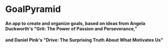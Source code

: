 # GoalPyramid

#### An app to create and organize goals, based on ideas from Angela Duckworth's "Grit: The Power of Passion and Perseverance,"
#### and Daniel Pink's "Drive: The Surprising Truth About What Motivates Us"